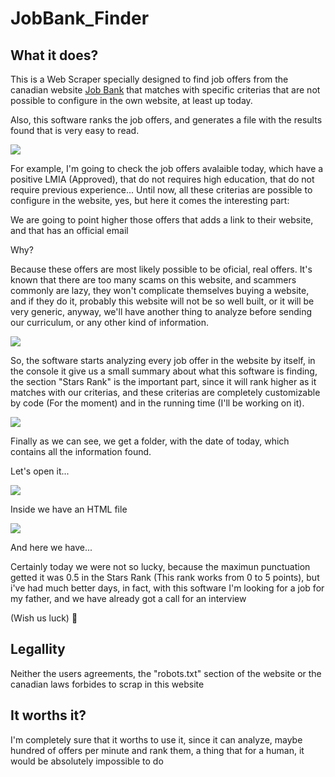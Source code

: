# JobBank_Finder 

## What it does?

This is a Web Scraper specially designed to find job offers from the canadian website [Job Bank](https://jobbank.gc.ca/) that matches with specific criterias that are not possible to configure in the own website, at least up today.

Also, this software ranks the job offers, and generates a file with the results found that is very easy to read.

![](http://assets.nonskilledeveloper.com/16675304997229.jpg)


For example, I'm going to check the job offers avalaible today, which have a positive LMIA (Approved), that do not requires high education, that do not require previous experience...  Until now, all these criterias are possible to configure in the website, yes, but here it comes the interesting part:

We are going to point higher those offers that adds a link to their website, and that has an official email

Why? 

Because these offers are most likely possible to be oficial, real offers. It's known that there are too many scams on this website, and scammers commonly are lazy, they won't complicate themselves buying a website, and if they do it, probably this website will not be so well built, or it will be very generic, anyway, we'll have another thing to analyze before sending our curriculum, or any other kind of information.

![](https://assets.nonskilledeveloper.com/16675314895783.jpg)

So, the software starts analyzing every job offer in the website by itself, in the console it give us a small summary about what this software is finding, the section "Stars Rank" is the important part, since it will rank higher as it matches with our criterias, and these criterias are completely customizable by code (For the moment) and in the running time (I'll be working on it).

![](https://assets.nonskilledeveloper.com/16675319232825.jpg)

Finally as we can see, we get a folder, with the date of today, which contains all the information found. 

Let's open it... 

![](https://assets.nonskilledeveloper.com/16675320324870.jpg)

Inside we have an HTML file

![](https://assets.nonskilledeveloper.com/16675321433976.jpg)

And here we have... 

Certainly today we were not so lucky, because the maximun punctuation getted it was 0.5 in the Stars Rank (This rank works from 0 to 5 points), but i've had much better days, in fact, with this software I'm looking for a job for my father, and we have already got a call for an interview 

(Wish us luck) 🌵

## Legallity 

Neither the users agreements, the "robots.txt" section of the website or the canadian laws forbides to scrap in this website

## It worths it?

I'm completely sure that it worths to use it, since it can analyze, maybe hundred of offers per minute and rank them, a thing that for a human, it would be absolutely impossible to do 
